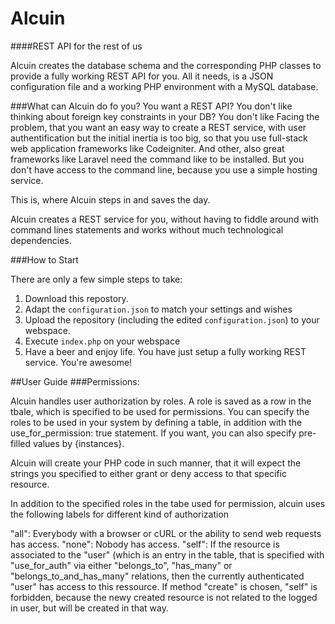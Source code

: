# Alcuin
####REST API for the rest of us

Alcuin creates the database schema and the corresponding PHP classes to provide a fully working REST API for you.
All it needs, is a JSON configuration file and a working PHP environment with a MySQL database.

###What can Alcuin do fo you?
You want a REST API? You don't like thinking about foreign key constraints in your DB? You don't like 
Facing the problem, that you want an easy way to create a REST service, with user authentification but the initial inertia is too big, so that you use full-stack web application frameworks like Codeigniter. And other, also great frameworks like Laravel need the command like to be installed. But you don't have access to the command line, because you use a simple hosting service.

This is, where Alcuin steps in and saves the day.

Alcuin creates a REST service for you, without having to fiddle around with command lines statements and works without much technological dependencies.

###How to Start

There are only a few simple steps to take:

1. Download this repostory.
2. Adapt the `configuration.json` to match your settings and wishes
3. Upload the repository (including the edited `configuration.json`) to your webspace.
4. Execute `index.php` on your webspace
5. Have a beer and enjoy life. You have just setup a fully working REST service. You're awesome!


##User Guide
###Permissions:

Alcuin handles user authorization by roles. A role is saved as a row in the tbale, which is specified to be used for permissions. You can specify the roles to be used in your system by defining a table, in addition with the use_for_permission: true statement. If you want, you can also specify pre-filled values by {instances}.

Alcuin will create your PHP code in such manner, that it will expect the strings you specified to either grant or deny access to that specific resource.

In addition to the specified roles in the tabe used for permission, alcuin uses the following labels for different kind of authorization

"all": Everybody with a browser or cURL or the ability to send web requests has access.
"none": Nobody has access.
"self": If the resource is associated to the "user" (which is an entry in the table, that is specified with "use_for_auth" via either "belongs_to", "has_many" or "belongs_to_and_has_many" relations, then the currently authenticated "user" has access to this ressource. If method "create" is chosen, "self" is forbidden, because the newy created resource is not related to the logged in user, but will be created in that way.